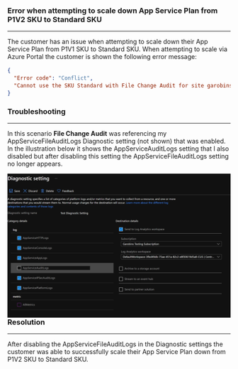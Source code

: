 ### Error when attempting to scale down App Service Plan from P1V2 SKU to Standard SKU
---

The customer has an issue when attempting to scale down their App Service Plan from P1V1 SKU to Standard SKU. When attempting to scale via Azure Portal the customer is shown the following error message:

```json
{
  "Error code": "Conflict",
  "Cannot use the SKU Standard with File Change Audit for site garobins-webapp-TestService."
}
```
<!--
<img src="../../Images/Update_hosting_plan_activity.PNG" 
     alt="Markdown Monster icon"
     style="float: left; margin-right:cloud-computing\Azure\Troubleshooting\Images\Update_hosting_plan_activity.PNG7px;" />
-->

### Troubleshooting
---
In this scenario **File Change Audit** was referencing my AppServiceFileAuditLogs Diagnostic setting (not shown) that was enabled. In the illustration below it shows the AppServiceAuditLogs setting that I also disabled but after disabling this setting the AppServiceFileAuditLogs setting no longer appears. 

<img src="../../Images/Diagnostic_Setting_remove.PNG" 
     alt="Markdown Monster icon"
     style="float: left; margin-right:cloud-computing\Azure\Troubleshooting\Images\Diagnostic_Setting_remove.PNG7px;" />
     
     
### Resolution
---
After disabling the AppServiceFileAuditLogs in the Diagnostic settings the customer was able to successfully scale their App Service Plan down from P1V2 SKU to Standard SKU. 

